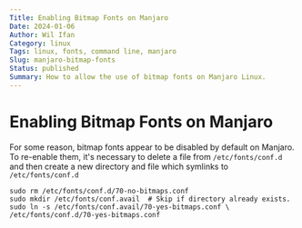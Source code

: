 ```yaml
---
Title: Enabling Bitmap Fonts on Manjaro
Date: 2024-01-06
Author: Wil Ifan
Category: linux
Tags: linux, fonts, command line, manjaro
Slug: manjaro-bitmap-fonts
Status: published
Summary: How to allow the use of bitmap fonts on Manjaro Linux.
---
```


# Enabling Bitmap Fonts on Manjaro

For some reason, bitmap fonts appear to be disabled by default on Manjaro.  To re-enable them, it's necessary to delete a file from `/etc/fonts/conf.d` and then create a new directory and file which symlinks to `/etc/fonts/conf.d`

```shell
sudo rm /etc/fonts/conf.d/70-no-bitmaps.conf
sudo mkdir /etc/fonts/conf.avail  # Skip if directory already exists.
sudo ln -s /etc/fonts/conf.avail/70-yes-bitmaps.conf \
/etc/fonts/conf.d/70-yes-bitmaps.conf
```
